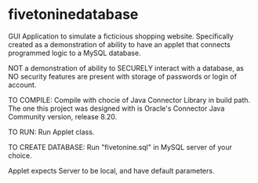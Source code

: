 # fivetoninedatabase

GUI Application to simulate a ficticious shopping website. Specifically created as a demonstration of ability to have an applet that connects programmed logic
to a MySQL database.

NOT a demonstration of ability to SECURELY interact with a database, as NO security features are present with storage of passwords or login of account. 

TO COMPILE:
Compile with chocie of Java Connector Library in build path. The one this project was designed with is Oracle's Connector Java Community version, release 8.20. 

TO RUN:
Run Applet class. 

TO CREATE DATABASE:
Run "fivetonine.sql" in MySQL server of your choice. 

Applet expects Server to be local, and have default parameters. 
